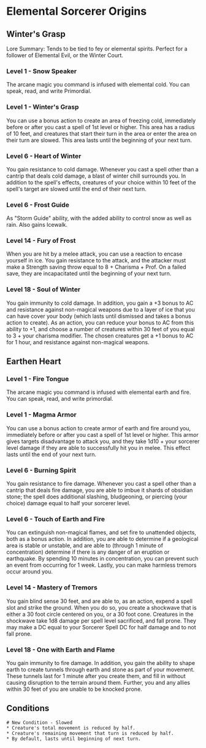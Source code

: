 # Elemental Sorcerer Origins

## Winter's Grasp
Lore Summary: Tends to be tied to fey or elemental spirits.  Perfect for a follower of Elemental Evil, or the Winter Court.


### Level 1 - Snow Speaker
The arcane magic you command is infused with elemental cold.  You can speak, read, and write Primordial.

### Level 1 - Winter's Grasp 
You can use a bonus action to create an area of freezing cold, immediately before or after you cast a spell of 1st level or higher.  This area has a radius of 10 feet, and creatures that start their turn in the area or enter the area on their turn are slowed.  This area lasts until the beginning of your next turn.

### Level 6 - Heart of Winter 
You gain resistance to cold damage.  Whenever you cast a spell other than a cantrip that deals cold damage, a blast of winter chill surrounds you.  In addition to the spell's effects, creatures of your choice within 10 feet of the spell's target are slowed until the end of their next turn.

### Level 6 - Frost Guide 
As "Storm Guide" ability, with the added ability to control snow as well as rain.  Also gains Icewalk.

### Level 14 - Fury of Frost 
When you are hit by a melee attack, you can use a reaction to encase yourself in ice.  You gain resistance to the attack, and the attacker must make a Strength saving throw equal to 8 + Charisma + Prof.  On a failed save, they are incapacitated until the beginning of your next turn.

### Level 18 - Soul of Winter 
You gain immunity to cold damage.  In addition, you gain a +3 bonus to AC and resistance against non-magical weapons due to a layer of ice that you can have cover your body (which lasts until dismissed and takes a bonus action to create).   As an action, you can reduce your bonus to AC from this ability to +1, and choose a number of creatures within 30 feet of you equal to 3 + your charisma modifier.  The chosen creatures get a +1 bonus to AC for 1 hour, and resistance against non-magical weapons. 
	
## Earthen Heart

### Level 1 - Fire Tongue 
The arcane magic you command is infused with elemental earth and fire.  You can speak, read, and write primordial.

### Level 1 - Magma Armor 
You can use a bonus action to create armor of earth and fire around you, immediately before or after you cast a spell of 1st level or higher.  This armor gives targets disadvantage to attack you, and they take 1d10 + your sorcerer level damage if they are able to successfully hit you in melee.  This effect lasts until the end of your next turn.

### Level 6 - Burning Spirit 
You gain resistance to fire damage.  Whenever you cast a spell other than a cantrip that deals fire damage, you are able to imbue it shards of obsidian stone; the spell does additional slashing, bludgeoning, or piercing (your choice) damage equal to half your sorcerer level.

### Level 6 - Touch of Earth and Fire 
You can extinguish non-magical flames, and set fire to unattended objects, both as a bonus action.  In addition, you are able to determine if a geological area is stable or unstable, and are able to (through 1 minute of concentration) determine if there is any danger of an eruption or earthquake.  By spending 10 minutes in concentration, you can prevent such an event from occurring for 1 week.  Lastly, you can make harmless tremors occur around you.

### Level 14 - Mastery of Tremors 
You gain blind sense 30 feet, and are able to, as an action, expend a spell slot and strike the ground.  When you do so, you create a shockwave that is either a 30 foot circle centered on you, or a 30 foot cone.  Creatures in the shockwave take 1d8 damage per spell level sacrificed, and fall prone.  They may make a DC equal to your Sorcerer Spell DC for half damage and to not fall prone.

### Level 18 - One with Earth and Flame 
You gain immunity to fire damage.  In addition, you gain the ability to shape earth to create tunnels through earth and stone as part of your movement.  These tunnels last for 1 minute after you create them, and fill in without causing disruption to the terrain around them.  Further, you and any allies within 30 feet of you are unable to be knocked prone.

## Conditions
	# New Condition - Slowed
	* Creature's total movement is reduced by half.
	* Creature's remaining movement that turn is reduced by half.
	* By default, lasts until beginning of next turn.

